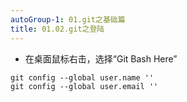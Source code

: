 ```yaml
---
autoGroup-1: 01.git之基础篇
title: 01.02.git之登陆
---
```


- 在桌面鼠标右击，选择“Git Bash Here”

```shell
git config --global user.name ''
git config --global user.email ''
```

